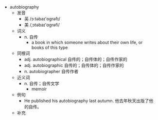 - autobiography
  - 发音
    - 英 /ɔːtəbaɪ'ɒgrəfɪ/
    - 美 /,ɔtəbaɪ'ɑɡrəfi/
  - 词义
    - n. 自传
      - a book in which someone writes about their own life, or books of this type
  - 同根词
    - adj. autobiographical 自传的；自传体的；自传作家的
    - adj. autobiographic 自传的；自传体的；自传作家的
    - n. autobiographer 自传作者
  - 近义词
    - n. 自传；自传文学
      - memoir
  - 例句
    - He published his autobiography last autumn. 他去年秋天出版了他的自传。
  - 补充